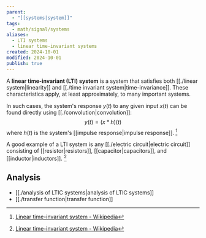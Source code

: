 ```yaml
---
parent:
  - "[[systems|system]]"
tags:
  - math/signal/systems
aliases:
  - LTI systems
  - linear time-invariant systems
created: 2024-10-01
modified: 2024-10-01
publish: true
---
```

A **linear time-invariant (LTI) system** is a system that satisfies both [[./linear system|linearity]] and [[./time invariant system|time-invariance]]. These characteristics apply, at least approximately, to many important systems.

In such cases, the system's response $y(t)$ to any given input $x(t)$ can be found directly using [[./convolution|convolution]]:
$$y(t) = (x * h)(t)$$
where $h(t)$ is the system's [[impulse response|impulse response]]. [^1]

A good example of a LTI system is any [[./electric circuit|electric circuit]] consisting of [[resistor|resistors]], [[capacitor|capacitors]], and [[inductor|inductors]]. [^1]

## Analysis
- [[./analysis of LTIC systems|analysis of LTIC systems]]
- [[./transfer function|transfer function]]

[^1]: [Linear time-invariant system - Wikipedia](https://en.wikipedia.org/wiki/Linear_time-invariant_system)